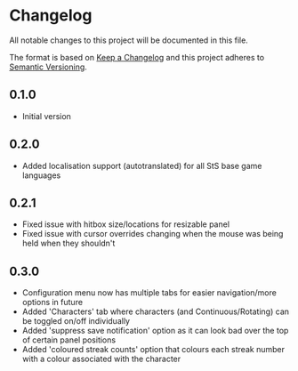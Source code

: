 # Changelog
All notable changes to this project will be documented in this file.

The format is based on [Keep a Changelog](http://keepachangelog.com/en/1.0.0/)
and this project adheres to [Semantic Versioning](http://semver.org/spec/v2.0.0.html).

## 0.1.0
- Initial version

## 0.2.0
- Added localisation support (autotranslated) for all StS base game languages

## 0.2.1
- Fixed issue with hitbox size/locations for resizable panel
- Fixed issue with cursor overrides changing when the mouse was being held when they shouldn't

## 0.3.0
- Configuration menu now has multiple tabs for easier navigation/more options in future
- Added 'Characters' tab where characters (and Continuous/Rotating) can be toggled on/off individually 
- Added 'suppress save notification' option as it can look bad over the top of certain panel positions
- Added 'coloured streak counts' option that colours each streak number with a colour associated with the character

